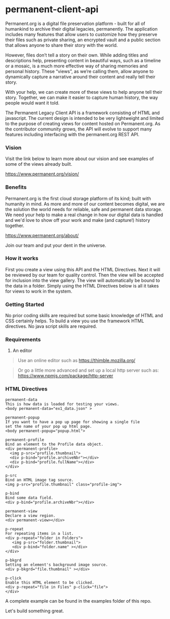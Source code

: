 # permanent-client-api

Permanent.org is a digital file preservation platform - built for all of humankind to archive their digital legacies, permanently. The application includes many features that allow users to customize how they preserve their files such as private sharing, an encrypted vault and a public section that allows anyone to share their story with the world.


However, files don’t tell a story on their own. While adding titles and descriptions help, presenting content in beautiful ways, such as a timeline or a mosaic, is a much more effective way of sharing memories and personal history. These “views”, as we’re calling them, allow anyone to dynamically capture a narrative around their content and really tell their story.

With your help, we can create more of these views to help anyone tell their story. Together, we can make it easier to capture human history, the way people would want it told.

The Permanent Legacy Client API is a framework consisting of HTML and javascript. The current design is intended to be very lightweight and limited to the purpose of creating views for content hosted on Permanent.org. As the contributor community grows, the API will evolve to support many features including interfacing with the permanent.org REST API.

### Vision
Visit the link below to learn more about our vision and see examples of some of the views already built.

https://www.permanent.org/vision/

### Benefits

Permanent.org is the first cloud storage platform of its kind; built with humanity in mind. As more and more of our content becomes digital, we are the solution the world needs for reliable, safe and permanent data storage. We need your help to make a real change in how our digital data is handled and we'd love to show off your work and make (and capture!) history together.

https://www.permanent.org/about/

Join our team and put your dent in the universe.



### How it works

First you create a view using this API and the HTML Directives. Next it will be reviewed by our team for quality control. Then the view will be accepted for inclusion into the view gallery. The view will automatically be bound to the data in a folder. Simply using the HTML Directives below is all it takes for views to work in the system. 


### Getting Started

No prior coding skills are required but some basic knowledge of HTML and CSS certainly helps. To build a view you use the framework HTML directives. No java script skills are required.


### Requirements

1. An editor

> Use an online editor such as https://thimble.mozilla.org/

> Or go a little more advanced and set up a local http server such as: https://www.npmjs.com/package/http-server


### HTML Directives

    permanent-data 
    This is how data is loaded for testing your views.
    <body permanent-data="ex1_data.json" >
    
    permanent-popup
    If you want to have a pop up page for showing a single file
    set the name of your pop up html page.
    <body permanent-popup="popup.html">

    permanent-profile
    Bind an element to the Profile data object.
    <div permanent-profile>
      <img p-src="profile.thumbnail">
      <div p-bind="profile.archiveNbr"></div>
      <div p-bind="profile.fullName"></div>
    </div>

    p-src
    Bind an HTML image tag source. 
    <img p-src="profile.thumbnail" class="profile-img">

    p-bind
    Bind some data field.
    <div p-bind="profile.archiveNbr"></div>
       
    permanent-view
    Declare a view region.
    <div permanent-view></div>
    
    p-repeat
    For repeating items in a list.
    <div p-repeat="folder in Folders">
       <img p-src="folder.thumbnail">
       <div p-bind="folder.name" ></div>
    </div>

    p-bkgrd
    Setting an element's background image source.
    <div p-bkgrd="file.thumbnail" ></div>

    p-click
    Enable this HTML element to be clicked.
    <div p-repeat="file in Files" p-click="file">
    </div>
  
  
  
  
  A complete example can be found in the examples folder of this repo.
  
  Let's build something great.  